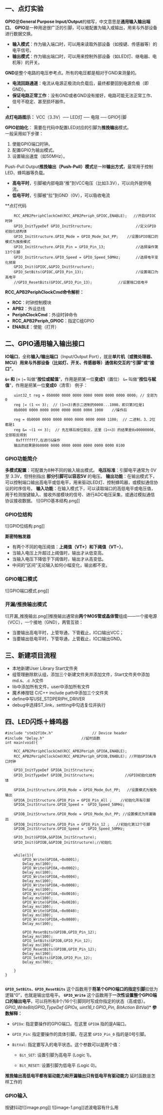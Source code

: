 ## 一、点灯实验
**GPIO**是**General Purpose Input/Output**的缩写，中文意思是**通用输入输出端口**。
**GPIO**是一种用途很广泛的引脚，可以被配置为输入或输出，用来与外部设备进行数据交换。
- **输入模式**：作为输入端口时，可以用来读取外部设备（如按键、传感器等）的电平信号。
- **输出模式**：作为输出端口时，可以用来控制外部设备（如LED灯、继电器、电机等）的开关。

**GND**是整个电路的电压参考点。所有的电压都是相对于GND来测量的。
- **电流回路通道**：电流从电源正极流向负载后，最终都要回到电源负极（即GND）。
- **保证电路正常工作**：没有GND或者GND没有接好，电路可能无法正常工作、信号不稳定、甚至损坏器件。
- 
**点灯电路图示：**
 VCC（3.3V）── LED灯 ── 电阻 ── GPIO引脚
 
**GPIO初始化**：
需要在代码中配置LED对应的引脚为**推挽输出**模式。  
一般采用如下步骤：
1. 使能GPIO端口时钟。
2. 配置GPIO为输出模式。
3. 设置输出速度（如50MHz）。

Push-Pull Output**推挽输出（Push-Pull）模式**是一种**输出方式**，最常用于控制LED、蜂鸣器等负载。
- **高电平时**，引脚被内部电路“推”到VCC电压（比如3.3V），可以向外提供电流。
- **低电平时**，引脚被“拉”到GND（0V），可以吸收电流

**点灯代码


``` 
    RCC_APB2PeriphClockCmd(RCC_APB2Periph_GPIOC,ENABLE);   //开启GPIOC时钟
	GPIO_InitTypeDef GPIO_InitStructure;					//定义GPIO初始化结构体
	GPIO_InitStructure.GPIO_Mode = GPIO_Mode_Out_PP;	//设置GPIO端口的模式为推挽模式
	GPIO_InitStructure.GPIO_Pin = GPIO_Pin_13;				//选择操作第13个引脚
	GPIO_InitStructure.GPIO_Speed = GPIO_Speed_50MHz;		//选择电平变化频率
	GPIO_Init(GPIOC,&GPIO_InitStructure);
	GPIO_SetBits(GPIOC,GPIO_Pin_13);						//设置端口为高电平
	//GPIO_ResetBits(GPIOC,GPIO_Pin_13);         	//设置端口低电平

```
**RCC_APB2PeriphClockCmd命令解析：**
- **RCC**：时钟控制模块
- **APB2**：外设总线
- **PeriphClockCmd**：外设时钟命令
- **RCC_APB2Periph_GPIOC**：指定C组GPIO
- **ENABLE**：使能（打开）



## 二、GPIO通用输入输出接口

**IO端口**，全称**输入/输出端口**（Input/Output Port），就是**单片机（或微处理器、MCU）用来与外部设备（比如灯、开关、传感器等）通信和交互的“引脚”或“接口”**。

**`&=` 和 `|=`**
`|=` 叫做“**按位或赋值**”，作用是把某一位**变成1**（置位）
`&=` 叫做“**按位与赋值**”，作用是把某一位**变成0**（清零）
例子：
```
	uint32_t reg = 0b0000 0000 0000 0000 0000 0000 0000 0000; // 全部为0
	reg |= (1 << 3);  // (1<<3)表示二进制的0000...1000，即只第3位是1
	0b0000 0000 0000 0000 0000 0000 0000 1000    //操作后

```

```
	reg = 0b0000 0000 0000 0000 0000 0000 0000 1100;  // 二进制，3、2位都是1
	reg &= ~(1 << 3);  // 先左移后按位取反，这里（1<<3）的结果是0x00000008,全部取反得到
	 0xfffffff7,在进行&操作
	输出的结果是0b0000 0000 0000 0000 0000 0000 0000 0100

```

### GPIO功能简介
**多模式配置**：可配置为8种不同的输入输出模式。
**电压标准**：引脚电平通常为 0V 至 3.3V，但特别指出 **部分引脚可以容忍5V** 的电压。
**输出功能**：在输出模式下，可以控制端口输出高电平或低电平，用来驱动LED灯、控制蜂鸣器，或模拟通信协议的时序信号。
**输入功能**：在输入模式下，可以读取端口的高低电平或电压值，用于检测按键输入、接收外接模块的信号、进行ADC电压采集，或通过模拟通信协议接收数据。
![[GPIO基本结构.png]]


### GPIO位结构
![[GPIO位结构.png]]

**斯密特触发器**
- 有两个不同的电压阈值：**上阈值（VT+）和下阈值（VT−）**。
- 当输入电压上升超过上阈值时，输出才从低变高。
- 当输入电压下降低于下阈值时，输出才从高变低。
- 中间的“区间”无论输入如何小幅变化，输出都不变。

### GPIO端口模式

![[GPIO端口模式.png]]

### 开漏/推挽输出模式
![[开漏_推挽输出.png]]推挽输出通常由**两个MOS管或晶体管**组成——一个接电源（VCC），一个接地（GND），两管互锁：
- 当要输出高电平时，上管导通，下管截止，IO口输出VCC；
- 当要输出低电平时，下管导通，上管截止，IO口输出GND。


## 三、新建项目流程

- 本地新建User Library Start文件夹
- 组管理删除默认组，添加三个新建文件夹并添加文件，Start文件夹中添加md.s、.c .h文件
- lib中添加所有文件，user中添加所有文件
- 魔术棒按钮 C/C++   include path中添加三个文件夹
- define中写USE_STDPERIPH_DRIVER
- debug中选择ST_link，settting中勾选复位并执行

## 四、LED闪烁＋蜂鸣器

```
#include "stm32f10x.h"                  // Device header
#include "Delay.h"                 //延时函数
int main(void){
	
	RCC_APB2PeriphClockCmd(RCC_APB2Periph_GPIOA,ENABLE);  
	RCC_APB2PeriphClockCmd(RCC_APB2Periph_GPIOB,ENABLE); //开始GPIOA/B口时钟
	
	GPIO_InitTypeDef GPIOA_InitStructure;
	GPIO_InitTypeDef GPIOB_InitStructure;              //GPIO初始化结构体
	
	GPIOA_InitStructure.GPIO_Mode = GPIO_Mode_Out_PP;   //设置模式为推免输出
	GPIOA_InitStructure.GPIO_Pin = GPIO_Pin_All ;    //初始化所有引脚
	GPIOA_InitStructure.GPIO_Speed =  GPIO_Speed_50MHz;
	
	GPIOB_InitStructure.GPIO_Mode = GPIO_Mode_Out_PP; //设置模式为开漏输出
	GPIOB_InitStructure.GPIO_Pin = GPIO_Pin_12 ;   //初始化第12个引脚
	GPIOB_InitStructure.GPIO_Speed =  GPIO_Speed_50MHz;
	
	GPIO_Init(GPIOA,&GPIOA_InitStructure);
	GPIO_Init(GPIOB,&GPIOB_InitStructure);//初始化
	
	
	while(1){
		GPIO_Write(GPIOA,~0x0001);
		Delay_ms(100);
		GPIO_Write(GPIOA,~0x0002);
		Delay_ms(100);
		GPIO_Write(GPIOA,~0x0004);
		Delay_ms(100);
		GPIO_Write(GPIOA,~0x0008);
		Delay_ms(100);
		GPIO_Write(GPIOA,~0x0010);
		Delay_ms(100);
		GPIO_Write(GPIOA,~0x0020);
		Delay_ms(100);
		GPIO_Write(GPIOA,~0x0040);
		Delay_ms(100);
		GPIO_Write(GPIOA,~0x0080);
		Delay_ms(100);
		
		GPIO_ResetBits(GPIOB,GPIO_Pin_12);
		Delay_ms(100);
		GPIO_SetBits(GPIOB,GPIO_Pin_12);
		Delay_ms(100);
		GPIO_ResetBits(GPIOB,GPIO_Pin_12);
		Delay_ms(100);
		GPIO_SetBits(GPIOB,GPIO_Pin_12);
		Delay_ms(700);
		
	}
}


```



**`GPIO_SetBits、GPIO_ResetBits`** 这个函数用于**将某个GPIO端口的指定引脚**拉低为逻辑“0”，也就是输出低电平。
**`GPIO_Write`** 这个函数用于**一次性设置整个GPIO端口的输出电平**，可以将所有8个/16个引脚同时写成你指定的状态（高或低）。
**GPIO_WriteBit(GPIO_TypeDef* GPIOx, uint16_t GPIO_Pin, BitAction BitVal)**
**参数解释：**

- `GPIOx`: 指定要操作的GPIO端口。在这里 `GPIOA` 指的是A端口。
    
- `GPIO_Pin`: 指定要操作的具体引脚。在这里 `GPIO_Pin_0` 指的是0号引脚。
    
- `BitVal`: 指定要写入的电平状态。这个参数可以是两个值：
    
    - `Bit_SET`: 设置引脚为高电平 (Logic 1)。
        
    - `Bit_RESET`: 设置引脚为低电平 (Logic 0)。

**推挽输出高低电平都有驱动能力和开漏输出只有低电平有驱动能力**
延时函数是怎样工作的


### GPIO输入
按键抖动![[image.png]]
![[image-1.png]]滤波电容有什么用
